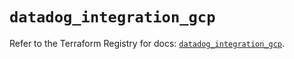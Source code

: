 # `datadog_integration_gcp`

Refer to the Terraform Registry for docs: [`datadog_integration_gcp`](https://registry.terraform.io/providers/datadog/datadog/3.72.0/docs/resources/integration_gcp).
